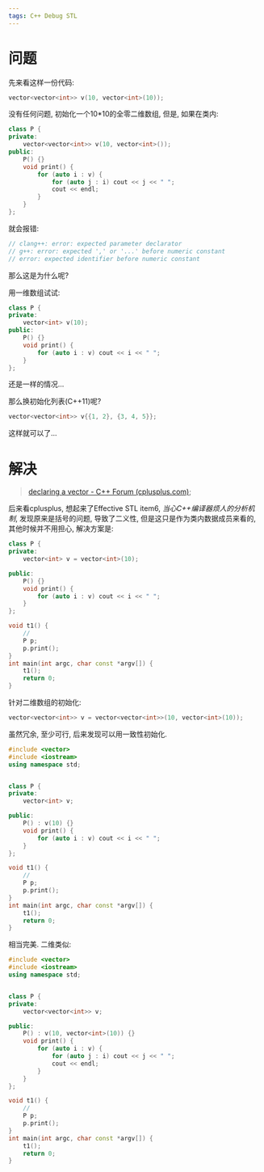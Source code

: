 ```yaml
---
tags: C++ Debug STL
---
```


# 问题

先来看这样一份代码:

```cpp
vector<vector<int>> v(10, vector<int>(10));
```

没有任何问题, 初始化一个10*10的全零二维数组, 但是, 如果在类内:

```cpp
class P {
private:
    vector<vector<int>> v(10, vector<int>());
public:
    P() {}
    void print() {
        for (auto i : v) {
            for (auto j : i) cout << j << " ";
            cout << endl;
        }
    }
};
```

就会报错:

```cpp
// clang++: error: expected parameter declarator
// g++: error: expected ',' or '...' before numeric constant
// error: expected identifier before numeric constant
```

那么这是为什么呢?

用一维数组试试:

```cpp
class P {
private:
    vector<int> v(10);
public:
    P() {}
    void print() {
        for (auto i : v) cout << i << " ";
    }
};
```

还是一样的情况...

那么换初始化列表(C++11)呢?
```cpp
vector<vector<int>> v{{1, 2}, {3, 4, 5}};
```

这样就可以了...

# 解决

>   [declaring a vector - C++ Forum (cplusplus.com)](https://cplusplus.com/forum/beginner/240393/);

后来看cplusplus, 想起来了Effective STL item6, *当心C++编译器烦人的分析机制*, 发现原来是括号的问题, 导致了二义性, 但是这只是作为类内数据成员来看的, 其他时候并不用担心, 解决方案是: 

```cpp
class P {
private:
    vector<int> v = vector<int>(10);

public:
    P() {}
    void print() {
        for (auto i : v) cout << i << " ";
    }
};

void t1() {
    //
    P p;
    p.print();
}
int main(int argc, char const *argv[]) {
    t1();
    return 0;
}
```

针对二维数组的初始化:

```cpp
vector<vector<int>> v = vector<vector<int>>(10, vector<int>(10));
```

虽然冗余, 至少可行, 后来发现可以用一致性初始化. 

```cpp
#include <vector>
#include <iostream>
using namespace std;


class P {
private:
    vector<int> v;

public:
    P() : v(10) {}
    void print() {
        for (auto i : v) cout << i << " ";
    }
};

void t1() {
    //
    P p;
    p.print();
}
int main(int argc, char const *argv[]) {
    t1();
    return 0;
}
```

相当完美. 二维类似:

```cpp
#include <vector>
#include <iostream>
using namespace std;


class P {
private:
    vector<vector<int>> v;

public:
    P() : v(10, vector<int>(10)) {}
    void print() {
        for (auto i : v) {
            for (auto j : i) cout << j << " ";
            cout << endl;
        }
    }
};

void t1() {
    //
    P p;
    p.print();
}
int main(int argc, char const *argv[]) {
    t1();
    return 0;
}
```

